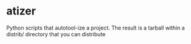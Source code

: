atizer
======

Python scripts that autotool-ize a project. The result is a tarball within a distrib/ directory that you can distribute
